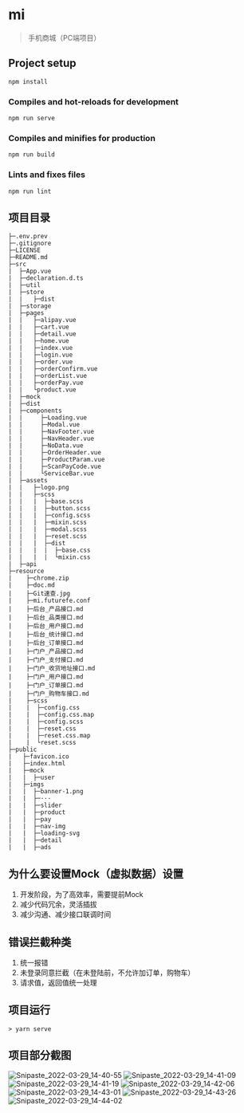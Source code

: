 <!--
 * @Author: your name
 * @Date: 2022-01-19 15:41:34
 * @LastEditTime: 2022-03-29 15:03:11
 * @LastEditors: Please set LastEditors
 * @Description: 打开koroFileHeader查看配置 进行设置: https://github.com/OBKoro1/koro1FileHeader/wiki/%E9%85%8D%E7%BD%AE
 * @FilePath: \MiMi\README.md
-->
# mi
>手机商城（PC端项目）
## Project setup
```
npm install
```

### Compiles and hot-reloads for development
```
npm run serve
```

### Compiles and minifies for production
```
npm run build
```

### Lints and fixes files
```
npm run lint
```

## 项目目录

```
├─.env.prev
├─.gitignore
├─LICENSE
├─README.md
├─src
|  ├─App.vue
|  ├─declaration.d.ts
|  ├─util
|  ├─store
|  |   ├─dist
|  ├─storage
|  ├─pages
|  |   ├─alipay.vue
|  |   ├─cart.vue
|  |   ├─detail.vue
|  |   ├─home.vue
|  |   ├─index.vue
|  |   ├─login.vue
|  |   ├─order.vue
|  |   ├─orderConfirm.vue
|  |   ├─orderList.vue
|  |   ├─orderPay.vue
|  |   └product.vue
|  ├─mock
|  ├─dist
|  ├─components
|  |     ├─Loading.vue
|  |     ├─Modal.vue
|  |     ├─NavFooter.vue
|  |     ├─NavHeader.vue
|  |     ├─NoData.vue
|  |     ├─OrderHeader.vue
|  |     ├─ProductParam.vue
|  |     ├─ScanPayCode.vue
|  |     └ServiceBar.vue
|  ├─assets
|  |   ├─logo.png
|  |   ├─scss
|  |   |  ├─base.scss
|  |   |  ├─button.scss
|  |   |  ├─config.scss
|  |   |  ├─mixin.scss
|  |   |  ├─modal.scss
|  |   |  ├─reset.scss
|  |   |  ├─dist
|  |   |  |  ├─base.css
|  |   |  |  └mixin.css
|  ├─api
├─resource
|    ├─chrome.zip
|    ├─doc.md
|    ├─Git速查.jpg
|    ├─mi.futurefe.conf
|    ├─后台_产品接口.md
|    ├─后台_品类接口.md
|    ├─后台_用户接口.md
|    ├─后台_统计接口.md
|    ├─后台_订单接口.md
|    ├─门户_产品接口.md
|    ├─门户_支付接口.md
|    ├─门户_收货地址接口.md
|    ├─门户_用户接口.md
|    ├─门户_订单接口.md
|    ├─门户_购物车接口.md
|    ├─scss
|    |  ├─config.css
|    |  ├─config.css.map
|    |  ├─config.scss
|    |  ├─reset.css
|    |  ├─reset.css.map
|    |  └reset.scss
├─public
|   ├─favicon.ico
|   ├─index.html
|   ├─mock
|   |  ├─user
|   ├─imgs
|   |  ├─banner-1.png
|   |  ├─···
|   |  ├─slider
|   |  ├─product
|   |  ├─pay
|   |  ├─nav-img
|   |  ├─loading-svg
|   |  ├─detail
|   |  ├─ads
```

## 为什么要设置Mock（虚拟数据）设置

1. 开发阶段，为了高效率，需要提前Mock
2. 减少代码冗余，灵活插拔
3. 减少沟通、减少接口联调时间


## 错误拦截种类

1. 统一报错
2. 未登录同意拦截（在未登陆前，不允许加订单，购物车）
3. 请求值，返回值统一处理

## 项目运行

```
> yarn serve
```

## 项目部分截图
![Snipaste_2022-03-29_14-40-55](https://user-images.githubusercontent.com/91047039/160553816-76417014-1c82-485d-9aeb-4f05f5d65570.png)
![Snipaste_2022-03-29_14-41-09](https://user-images.githubusercontent.com/91047039/160554071-c115fbe7-cf66-4967-a29b-79a03d7d7326.png)
![Snipaste_2022-03-29_14-41-19](https://user-images.githubusercontent.com/91047039/160554090-31944086-2d16-4aef-8030-0599ac288269.png)
![Snipaste_2022-03-29_14-42-06](https://user-images.githubusercontent.com/91047039/160554269-7d481484-c13e-4946-a1bf-45980a0069a5.png)
![Snipaste_2022-03-29_14-43-01](https://user-images.githubusercontent.com/91047039/160554342-fc0aa1fa-5ce4-4376-915a-bef9d1283a6a.png)
![Snipaste_2022-03-29_14-43-26](https://user-images.githubusercontent.com/91047039/160554352-cf7a2449-8544-4396-bca1-bbdd00f47409.png)
![Snipaste_2022-03-29_14-44-02](https://user-images.githubusercontent.com/91047039/160554356-3e24628d-b5c2-4a31-8886-6dcac0485912.png)

